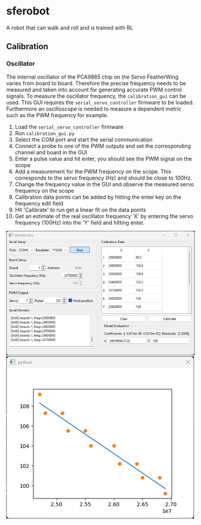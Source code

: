 # sferobot
A robot that can walk and roll and is trained with RL

## Calibration

### Oscillator
The internal oscillator of the PCA9865 chip on the Servo FeatherWing varies from board to board. Therefore the precise frequency needs to be measured and taken into account for generating accurate PWM control signals. To measure the oscillator frequency, the ```calibration_gui``` can be used. This GUI requires the ```serial_servo_controller``` firmware to be loaded. Furthermore an oscilloscope is needed to measure a dependent metric such as the PWM frequency for example.

1. Load the ```serial_servo_controller``` firmware
2. Run ```calibration_gui.py```
3. Select the COM port and start the serial communication
4. Connect a probe to one of the PWM outputs and set the corresponding channel and board in the GUI
5. Enter a pulse value and hit enter, you should see the PWM signal on the scope
6. Add a measurement for the PWM frequency on the scope. This corresponds to the servo frequency (Hz) and should be close to 100Hz.
7. Change the frequency value in the GUI and observe the measured servo frequency on the scope
8. Calibration data points can be added by hitting the enter key on the frequency edit field
9. Hit 'Calibrate' to run get a linear fit on the data points
10. Get an estimate of the real oscillator frequency 'X' by entering the servo frequency (100Hz) into the 'Y' field and hitting enter.

![Calibration GUI](/doc/img/osc_calib_gui.png)
![Oscillator calibration plot](/doc/img/osc_calib_plot.png)